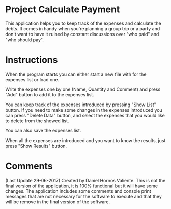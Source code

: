 # Project Calculate Payment
This application helps you to keep track of the expenses and calculate the debts. It comes in handy when you're planning a group trip or a party and don't want to have it ruined by constant discussions over "who paid" and "who should pay".

# Instructions
When the program starts you can either start a new file with for the expenses list or load one.

Write the expenses one by one (Name, Quantity and Comment) and press "Add" button to add it to the expenses list.

You can keep track of the expenses introduced by pressing "Show List" button. If you need to make some changes in the expenses introduced you can press "Delete Data" button, and select the expenses that you would like to delete from the showed list.

You can also save the expenses list.

When all the expenses are introduced and you want to know the results, just press "Show Results" button.

# Comments
(Last Update 29-06-2017) Created by Daniel Hornos Valiente.
This is not the final version of the application, it is 100% functional but it will have some changes.
The application includes some comments and console print messages that are not necessary for the software to execute and that they will be remove in the final version of the software.
